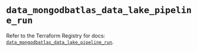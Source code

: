 # `data_mongodbatlas_data_lake_pipeline_run`

Refer to the Terraform Registry for docs: [`data_mongodbatlas_data_lake_pipeline_run`](https://registry.terraform.io/providers/mongodb/mongodbatlas/1.36.0/docs/data-sources/data_lake_pipeline_run).
